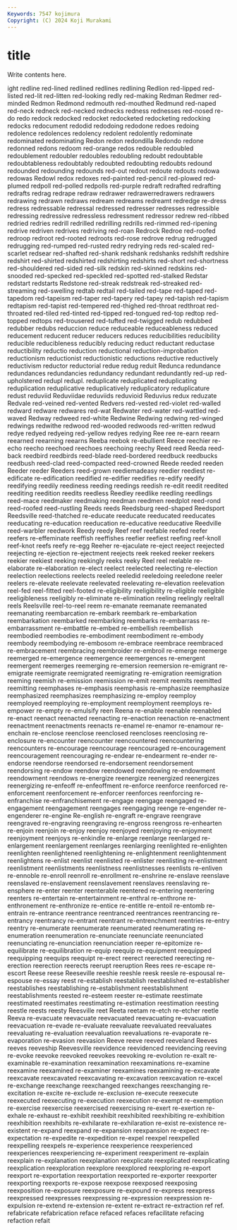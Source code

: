 ```yaml
---
Keywords: 7547 kojimura
Copyright: (C) 2024 Koji Murakami
---
```


# title

Write contents here.



ight redline red-lined redlined redlines
redlining Redlion red-lipped red-listed red-lit red-litten red-looking redly red-making Redman
Redmer red-minded Redmon Redmond redmouth red-mouthed Redmund red-naped red-neck redneck
red-necked rednecks redness rednesses red-nosed re-do redo redock redocked redocket
redocketed redocketing redocking redocks redocument redodid redodoing redodone redoes redoing
redolence redolences redolency redolent redolently redominate redominated redominating Redon redon
redondilla Redondo redone redonned redons redoom red-orange redos redouble redoubled
redoublement redoubler redoubles redoubling redoubt redoubtable redoubtableness redoubtably redoubted redoubting
redoubts redound redounded redounding redounds red-out redout redoute redouts redowa
redowas Redowl redox redoxes red-painted red-pencil red-plowed red-plumed redpoll red-polled
redpolls red-purple redraft redrafted redrafting redrafts redrag redrape redraw redrawer
redrawerredrawers redrawers redrawing redrawn redraws redream redreams redreamt redredge re-dress
redress redressable redressal redressed redresser redresses redressible redressing redressive redressless
redressment redressor redrew red-ribbed redried redries redrill redrilled redrilling redrills
red-rimmed red-ripening redrive redriven redrives redriving red-roan Redrock Redroe red-roofed
redroop redroot red-rooted redroots red-rose redrove redrug redrugged redrugging red-rumped
red-rusted redry redrying reds red-scaled red-scarlet redsear red-shafted red-shank redshank
redshanks redshift redshire redshirt red-shirted redshirted redshirting redshirts red-short red-shortness
red-shouldered red-sided red-silk redskin red-skinned redskins red-snooded red-specked red-speckled red-spotted
red-stalked Redstar redstart redstarts Redstone red-streak redstreak red-streaked red-streaming red-swelling
redtab redtail red-tailed red-tape red-taped red-tapedom red-tapeism red-taper red-tapery red-tapey
red-tapish red-tapism redtapism red-tapist red-tempered red-thighed red-throat redthroat red-throated red-tiled
red-tinted red-tipped red-tongued red-top redtop red-topped redtops red-trousered red-tufted red-twigged
redub redubbed redubber redubs reduccion reduce reduceable reduceableness reduced reducement
reducent reducer reducers reduces reducibilities reducibility reducible reducibleness reducibly reducing
reduct reductant reductase reductibility reductio reduction reductional reduction-improbation reductionism reductionist
reductionistic reductions reductive reductively reductivism reductor reductorial redue redug reduit
Redunca redundance redundances redundancies redundancy redundant redundantly red-up red-upholstered redupl
redupl. reduplicate reduplicated reduplicating reduplication reduplicative reduplicatively reduplicatory reduplicature redust
reduviid Reduviidae reduviids reduvioid Reduvius redux reduzate Redvale red-veined red-vented
Redvers red-vested red-violet red-walled redward redware redwares red-wat Redwater red-water
red-wattled red-waved Redway redweed red-white Redwine Redwing redwing red-winged redwings
redwithe redwood red-wooded redwoods red-written redwud redye redyed redyeing red-yellow
redyes redying Ree ree re-earn reearn reearned reearning reearns Reeba
reebok re-ebullient Reece reechier re-echo reecho reechoed reechoes reechoing reechy
Reed reed Reeda reed-back reedbird reedbirds reed-blade reed-bordered reedbuck reedbucks
reedbush reed-clad reed-compacted reed-crowned Reede reeded reeden Reeder reeder Reeders
reed-grown reediemadeasy reedier reediest re-edificate re-edification reedified re-edifier reedifies re-edify
reedify reedifying reedily reediness reeding reedings reedish re-edit reedit reedited
reediting reedition reedits reedless Reedley reedlike reedling reedlings reed-mace reedmaker
reedmaking reedman reedmen reedplot reed-rond reed-roofed reed-rustling Reeds reeds Reedsburg
reed-shaped Reedsport Reedsville reed-thatched re-educate reeducate reeducated reeducates reeducating re-education
reeducation re-educative reeducative Reedville reed-warbler reedwork Reedy reedy Reef reef
reefable reefed reefer reefers re-effeminate reeffish reeffishes reefier reefiest reefing
reef-knoll reef-knot reefs reefy re-egg Reeher re-ejaculate re-eject reeject reejected
reejecting re-ejection re-ejectment reejects reek reeked reeker reekers reekier reekiest
reeking reekingly reeks reeky Reel reel reelable re-elaborate re-elaboration re-elect
reelect reelected reelecting re-election reelection reelections reelects reeled reeledid reeledoing
reeledone reeler reelers re-elevate reelevate reelevated reelevating re-elevation reelevation reel-fed
reel-fitted reel-footed re-eligibility reeligibility re-eligible reeligible reeligibleness reeligibly re-eliminate re-elimination
reeling reelingly reelrall reels Reelsville reel-to-reel reem re-emanate reemanate reemanated
reemanating reembarcation re-embark reembark re-embarkation reembarkation reembarked reembarking reembarks re-embarrass
re-embarrassment re-embattle re-embed re-embellish reembellish reembodied reembodies re-embodiment reembodiment re-embody
reembody reembodying re-embosom re-embrace reembrace reembraced re-embracement reembracing reembroider re-embroil
re-emerge reemerge reemerged re-emergence reemergence reemergences re-emergent reemergent reemerges reemerging
re-emersion reemersion re-emigrant re-emigrate reemigrate reemigrated reemigrating re-emigration reemigration reeming
reemish re-emission reemission re-emit reemit reemits reemitted reemitting reemphases re-emphasis
reemphasis re-emphasize reemphasize reemphasized reemphasizes reemphasizing re-employ reemploy reemployed reemploying
re-employment reemployment reemploys re-empower re-empty re-emulsify reen Reena re-enable reenable
reenabled re-enact reenact reenacted reenacting re-enaction reenaction re-enactment reenactment reenactments
reenacts re-enamel re-enamor re-enamour re-enchain re-enclose reenclose reenclosed reencloses reenclosing
re-enclosure re-encounter reencounter reencountered reencountering reencounters re-encourage reencourage reencouraged re-encouragement
reencouragement reencouraging re-endear re-endearment re-ender re-endorse reendorse reendorsed re-endorsement reendorsement
reendorsing re-endow reendow reendowed reendowing re-endowment reendowment reendows re-energize reenergize
reenergized reenergizes reenergizing re-enfeoff re-enfeoffment re-enforce reenforce reenforced re-enforcement reenforcement
re-enforcer reenforces reenforcing re-enfranchise re-enfranchisement re-engage reengage reengaged re-engagement reengagement
reengages reengaging reenge re-engender re-engenderer re-engine Re-english re-engraft re-engrave reengrave
reengraved re-engraving reengraving re-engross reengross re-enhearten re-enjoin reenjoin re-enjoy reenjoy
reenjoyed reenjoying re-enjoyment reenjoyment reenjoys re-enkindle re-enlarge reenlarge reenlarged re-enlargement
reenlargement reenlarges reenlarging reenlighted re-enlighten reenlighten reenlightened reenlightening re-enlightenment reenlightenment
reenlightens re-enlist reenlist reenlisted re-enlister reenlisting re-enlistment reenlistment reenlistments reenlistness
reenlistnesses reenlists re-enliven re-ennoble re-enroll reenroll re-enrollment re-enshrine re-enslave reenslave
reenslaved re-enslavement reenslavement reenslaves reenslaving re-ensphere re-enter reenter reenterable reentered
re-entering reentering reenters re-entertain re-entertainment re-enthral re-enthrone re-enthronement re-enthronize re-entice
re-entitle re-entoil re-entomb re-entrain re-entrance reentrance reentranced reentrances reentrancing re-entrancy
reentrancy re-entrant reentrant re-entrenchment reentries re-entry reentry re-enumerate reenumerate reenumerated
reenumerating re-enumeration reenumeration re-enunciate reenunciate reenunciated reenunciating re-enunciation reenunciation reeper
re-epitomize re-equilibrate re-equilibration re-equip reequip re-equipment reequipped reequipping reequips reequipt
re-erect reerect reerected reerecting re-erection reerection reerects reerupt reeruption Rees
rees re-escape re-escort Reese reese Reeseville reeshie reeshle reesk reesle
re-espousal re-espouse re-essay reest re-establish reestablish reestablished re-establisher reestablishes reestablishing
re-establishment reestablishment reestablishments reested re-esteem reester re-estimate reestimate reestimated reestimates
reestimating re-estimation reestimation reesting reestle reests reesty Reesville reet Reeta
reetam re-etch re-etcher reetle Reeva re-evacuate reevacuate reevacuated reevacuating re-evacuation
reevacuation re-evade re-evaluate reevaluate reevaluated reevaluates reevaluating re-evaluation reevaluation reevaluations
re-evaporate re-evaporation re-evasion reevasion Reeve reeve reeved reeveland Reeves reeves
reeveship Reevesville reevidence reevidenced reevidencing reeving re-evoke reevoke reevoked reevokes
reevoking re-evolution re-exalt re-examinable re-examination reexamination reexaminations re-examine reexamine reexamined
re-examiner reexamines reexamining re-excavate reexcavate reexcavated reexcavating re-excavation reexcavation re-excel
re-exchange reexchange reexchanged reexchanges reexchanging re-excitation re-excite re-exclude re-exclusion re-execute
reexecute reexecuted reexecuting re-execution reexecution re-exempt re-exemption re-exercise reexercise reexercised
reexercising re-exert re-exertion re-exhale re-exhaust re-exhibit reexhibit reexhibited reexhibiting re-exhibition
reexhibition reexhibits re-exhilarate re-exhilaration re-exist re-existence re-existent re-expand reexpand re-expansion
reexpansion re-expect re-expectation re-expedite re-expedition re-expel reexpel reexpelled reexpelling reexpels
re-experience reexperience reexperienced reexperiences reexperiencing re-experiment reexperiment re-explain reexplain re-explanation
reexplanation reexplicate reexplicated reexplicating reexplication reexploration reexplore reexplored reexploring re-export
reexport re-exportation reexportation reexported re-exporter reexporter reexporting reexports re-expose reexpose
reexposed reexposing reexposition re-exposure reexposure re-expound re-express reexpress reexpressed reexpresses
reexpressing re-expression reexpression re-expulsion re-extend re-extension re-extent re-extract re-extraction ref
ref. refabricate refabrication reface refaced refaces refacilitate refacing refaction refait
